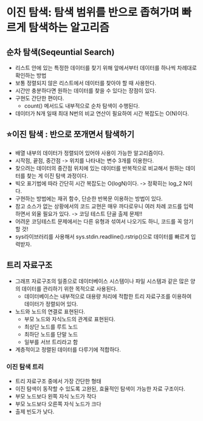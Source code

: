 # 이진 탐색: 탐색 범위를 반으로 좁혀가며 빠르게 탐색하는 알고리즘

## 순차 탐색(Seqeuntial Search)
- 리스트 안에 있는 특정한 데이터를 찾기 위해 앞에서부터 데이터를 하나씩 차례대로 확인하는 방법
- 보통 정렬되지 않은 리스트에서 데이터를 찾아야 할 때 사용한다.
- 시간만 충분하다면 원하는 데이터를 찾을 수 있다는 장점이 있다.
- 구현도 간단한 편이다.
  - count() 메서드도 내부적으로 순차 탐색이 수행된다.
- 데이터가 N개 일때 최대 N번의 비교 연산이 필요하여 시간 복잡도는 O(N)이다.

## ⭐이진 탐색 : 반으로 쪼개면서 탐색하기
- 배열 내부의 데이터가 정렬되어 있어야 사용이 가능한 알고리즘이다.
- 시작점, 끝점, 중간점 -> 위치를 나타내는 변수 3개를 이용한다.
- 찾으려는 데이터의 중간점 위치에 있는 데이터를 반복적으로 비교해서 원하는 데이터를 찾는 게 이진 탐색 과정이다.
- 빅오 표기법에 따라 간단히 시간 복잡도는 O(logN)이다. -> 정확히는 log_2 N이다.
- 구현하는 방법에는 재귀 함수, 단순한 반복문 이용하는 방법이 있다.
- 참고 소스가 없는 상황에서의 코드 교현은 매우 까다로우니 여러 차례 코드를 입력하면서 외울 필요가 있다. -> 코딩 테스트 단골 출제 문제!!
- 어려운 코딩테스트 문제에서는 다른 유형과 섞여서 나오기도 하니, 코드를 꼭 암기할 것!
- sys라이브러리를 사용해서 sys.stdin.readline().rstrip()으로 데이터를 빠르게 입력받자.

## 트리 자료구조
- 그래프 자료구조의 일종으로 데이터베이스 시스템이나 파일 시스템과 같은 많은 양의 데이터를 관리하기 위한 목적으로 사용된다.
  - 데이터베이스는 내부적으로 대용량 처리에 적합한 트리 자료구조를 이용하여 데이터가 정렬되어 있다.
- 노드와 노드의 연결로 표현된다.
  - 부모 노드와 자식노드의 관계로 표현된다.
  - 최상단 노드를 루트 노드
  - 최하단 노드를 단말 노드
  - 일부를 서브 트리라고 함
- 계층적이고 정렬된 데이터를 다루기에 적합하다.

### 이진 탐색 트리
- 트리 자료구조 중에서 가장 간단한 형태
- 이진 탐색이 동작할 수 있도록 고완된, 효율적인 탐색이 가능한 자료 구조이다.
- 부모 노드보다 왼쪽 자식 노드가 작다
- 부모 노드보다 오른쪽 자식 노드가 크다
- 출제 빈도가 낮다.
